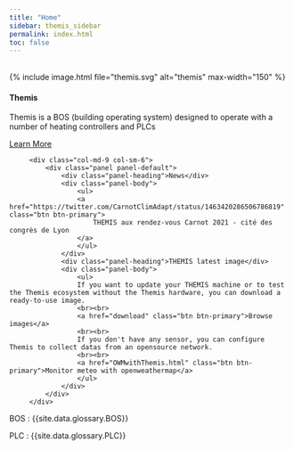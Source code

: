 ```yaml
---
title: "Home"
sidebar: themis_sidebar
permalink: index.html
toc: false
---
```

<br>
<div class="row">
         <div class="col-lg-12">
         </div>
         <div class="col-md-3 col-sm-6">
             <div class="panel panel-default text-center">
                 <div class="panel-heading">
                     {% include image.html file="themis.svg" alt="themis" max-width="150" %}
                 </div>                 
                 <div class="panel-body">
                     <h4>Themis</h4>
                     <p>Themis is a BOS (building operating system) designed to operate with a number of heating controllers and PLCs</p>
                     <a href="Themis_overview.html" class="btn btn-primary">Learn More</a>
                 </div>
             </div>
         </div>
         
         
         
         <div class="col-md-9 col-sm-6">
             <div class="panel panel-default">
                 <div class="panel-heading">News</div>
                 <div class="panel-body">
                     <ul>
                     <a href="https://twitter.com/CarnotClimAdapt/status/1463420286506786819" class="btn btn-primary">
                         THEMIS aux rendez-vous Carnot 2021 - cité des congrès de Lyon
                     </a>
                     </ul>
                 </div>
                 <div class="panel-heading">THEMIS latest image</div>
                 <div class="panel-body">
                     <ul>
                     If you want to update your THEMIS machine or to test the Themis ecosystem without the Themis hardware, you can download a ready-to-use image.
                     <br><br>
                     <a href="download" class="btn btn-primary">Browse images</a>
                     <br><br>
                     If you don't have any sensor, you can configure Themis to collect datas from an opensource network.
                     <br><br>
                     <a href="OWMwithThemis.html" class="btn btn-primary">Monitor meteo with openweathermap</a>
                     </ul>
                 </div>
             </div>
         </div>
</div>

BOS
: {{site.data.glossary.BOS}}

PLC
: {{site.data.glossary.PLC}}
